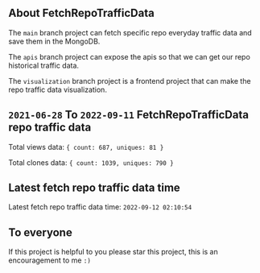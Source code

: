 ## About FetchRepoTrafficData

The `main` branch project can fetch specific repo everyday traffic data and save them in the MongoDB.

The `apis` branch project can expose the apis so that we can get our repo historical traffic data.

The `visualization` branch project is a frontend project that can make the repo traffic data visualization.

## `2021-06-28` To `2022-09-11` FetchRepoTrafficData repo traffic data

Total views data: `{ count: 687, uniques: 81 }`

Total clones data: `{ count: 1039, uniques: 790 }`

## Latest fetch repo traffic data time

Latest fetch repo traffic data time: `2022-09-12 02:10:54`

## To everyone

If this project is helpful to you please star this project, this is an encouragement to me `:)`



